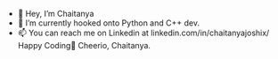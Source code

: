 - 👋 Hey, I’m Chaitanya
- 👀 I’m currently hooked onto Python and C++ dev. 
- 📫 You can reach me on Linkedin at linkedin.com/in/chaitanyajoshix/
Happy Coding🤗
Cheerio,
Chaitanya.
